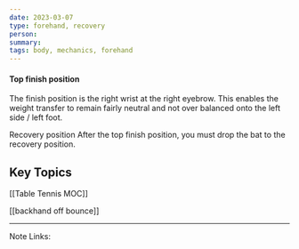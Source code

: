 ```yaml
---
date: 2023-03-07
type: forehand, recovery
person: 
summary: 
tags: body, mechanics, forehand
---
```



#### Top finish position
The finish position is the right wrist at the right eyebrow.
This enables the weight transfer to remain fairly neutral and not over balanced onto the left side / left foot.

Recovery position
After the top finish position, you must drop the bat to the recovery position. 

## Key Topics
[[Table Tennis MOC]]

[[backhand off bounce]] 





---

Note Links:





